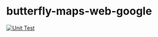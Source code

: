 # butterfly-maps-web-google
[![Unit Test](https://github.com/lightningkite/butterfly-maps-web-google/actions/workflows/UnitTest.yml/badge.svg)](https://github.com/lightningkite/butterfly-maps-web-google/actions/workflows/UnitTest.yml)
